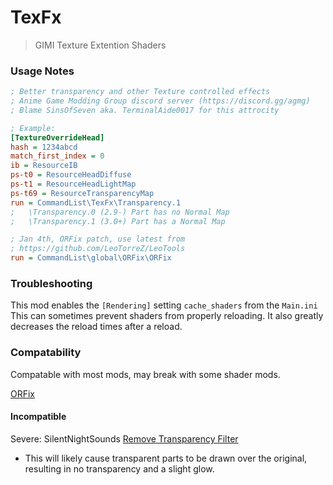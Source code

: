 # TexFx
> GIMI Texture Extention Shaders

### Usage Notes
```ini
; Better transparency and other Texture controlled effects
; Anime Game Modding Group discord server (https://discord.gg/agmg)
; Blame SinsOfSeven aka. TerminalAide0017 for this attrocity

; Example:
[TextureOverrideHead]
hash = 1234abcd
match_first_index = 0
ib = ResourceIB
ps-t0 = ResourceHeadDiffuse
ps-t1 = ResourceHeadLightMap
ps-t69 = ResourceTransparencyMap
run = CommandList\TexFx\Transparency.1
;   \Transparency.0 (2.9-) Part has no Normal Map
;   \Transparency.1 (3.0+) Part has a Normal Map

; Jan 4th, ORFix patch, use latest from
; https://github.com/LeoTorreZ/LeoTools
run = CommandList\global\ORFix\ORFix
```

### Troubleshooting
This mod enables the `[Rendering]` setting `cache_shaders` from the `Main.ini`
This can sometimes prevent shaders from properly reloading.
It also greatly decreases the reload times after a reload.


### Compatability
Compatable with most mods, may break with some shader mods.

[ORFix](https://github.com/leotorrez/LeoTools/blob/main/releases/ORFix.ini)

#### Incompatible
Severe: SilentNightSounds [Remove Transparency Filter](https://gamebanana.com/mods/406659)
- This will likely cause transparent parts to be drawn over the original, resulting in no transparency and a slight glow.
